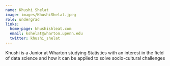 ```yaml
---
name: Khushi Shelat
image: images/KhushiShelat.jpeg
role: undergrad
links:
  home-page: khushishleat.com
  email: kshelat@wharton.upenn.edu
  twitter: khushi_shelat
---
```


Khushi is a Junior at Wharton studying Statistics with an interest in the field of data science and how it can be applied to solve socio-cultural challenges